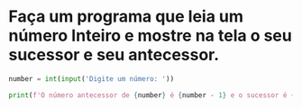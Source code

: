 # Faça um programa que leia um número Inteiro e mostre na tela o seu sucessor e seu antecessor.

```py
number = int(input('Digite um número: '))

print(f'O número antecessor de {number} é {number - 1} e o sucessor é {number + 1}')
```